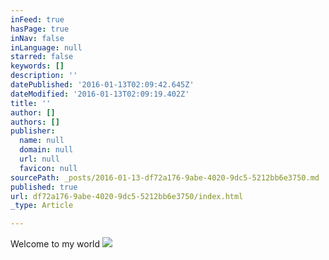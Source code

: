 ```yaml
---
inFeed: true
hasPage: true
inNav: false
inLanguage: null
starred: false
keywords: []
description: ''
datePublished: '2016-01-13T02:09:42.645Z'
dateModified: '2016-01-13T02:09:19.402Z'
title: ''
author: []
authors: []
publisher:
  name: null
  domain: null
  url: null
  favicon: null
sourcePath: _posts/2016-01-13-df72a176-9abe-4020-9dc5-5212bb6e3750.md
published: true
url: df72a176-9abe-4020-9dc5-5212bb6e3750/index.html
_type: Article

---
```

Welcome to my world
![](https://the-grid-user-content.s3-us-west-2.amazonaws.com/ba13feb0-e880-40de-a442-38651af115c8.jpg)